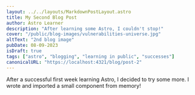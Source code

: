 ```yaml
---
layout: ../../layouts/MarkdownPostLayout.astro
title: My Second Blog Post
author: Astro Learner
description: "After learning some Astro, I couldn't stop!"
cover: "/public/blog-images/vulnerabilities-universe.jpg"
altText: "2nd blog image"
pubDate: 08-09-2023
isDraft: true
tags: ["astro", "blogging", "learning in public", "successes"]
canonicalURL: "https://localhost:4321/blog/post-2"
---
```

After a successful first week learning Astro, I decided to try some more. I wrote and imported a small component from memory!